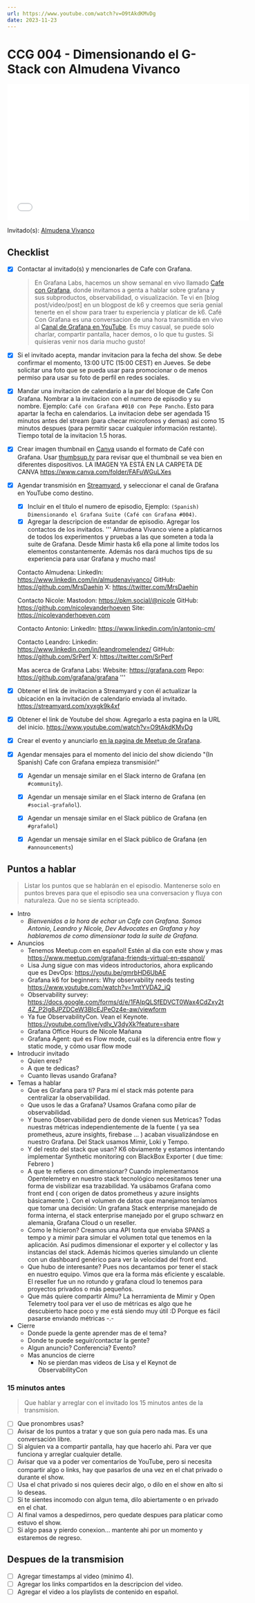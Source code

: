 ```yaml
---
url: https://www.youtube.com/watch?v=O9tAkdKMvDg
date: 2023-11-23
---
```

# CCG 004 - Dimensionando el G-Stack con Almudena Vivanco

<iframe width="560" height="315" src="[https://www.youtube.com/watch?v=O9tAkdKMvDg](https://www.youtube.com/watch?v=O9tAkdKMvDg)" title="YouTube video player" frameborder="0" allow="accelerometer; autoplay; clipboard-write; encrypted-media; gyroscope; picture-in-picture" allowfullscreen></iframe>

Invitado(s): [Almudena Vivanco](https://www.linkedin.com/in/almudenavivanco/)

## Checklist

- [x] Contactar al invitado(s) y mencionarles de Cafe con Grafana.
	> En Grafana Labs, hacemos un show semanal en vivo llamado [Cafe con Grafana](https://www.youtube.com/watch?v=fodMyzisa6s), donde invitamos a genta a hablar sobre grafana y sus subproductos, observabilidad, o visualización. Te vi en [blog post/video/post] en un blogpost de k6 y creemos que seria genial tenerte en el show para traer tu experiencia y platicar de k6.
	Café Con Grafana es una conversacion de una hora transmitida en vivo al [Canal de Grafana en YouTube](https://youtube.com/@grafana). Es muy casual, se puede solo charlar, compartir pantalla, hacer demos, o lo que tu gustes. Si quisieras venir nos daria mucho gusto! 
- [x] Si el invitado acepta, mandar invitacion para la fecha del show. Se debe confirmar el momento, 13:00 UTC (15:00 CEST) en Jueves. Se debe solicitar una foto que se pueda usar para promocionar o de menos permiso para usar su foto de perfil en redes sociales.
- [x] Mandar una invitacion de calendario a la par del bloque de Cafe Con Grafana. Nombrar a la invitacion con el numero de episodio y su nombre. Ejemplo: `Café con Grafana #010 con Pepe Pancho`. Esto para apartar la fecha en calendarios. La invitacion debe ser agendada 15 minutos antes del stream (para checar microfonos y demas) asi como 15 minutos despues (para permitir sacar cualquier información restante). Tiempo total de la invitacion 1.5 horas.
- [x] Crear imagen thumbnail en [Canva](https://canva.com) usando el formato de Café con Grafana. Usar [thumbsup.tv](https://thumbsup.tv) para revisar que el thumbnail se vea bien en diferentes dispositivos. LA IMAGEN YA ESTÁ EN LA CARPETA DE CANVA https://www.canva.com/folder/FAFuWGuLXes
- [x] Agendar transmisión en [Streamyard](https://streamyard.com), y seleccionar el canal de Grafana en YouTube como destino.
	- [x] Incluir en el titulo el numero de episodio, Ejemplo: `(Spanish) Dimensionando el Grafana Suite (Café con Grafana #004)`.
	- [x] Agregar la descripcion de estandar de episodio. Agregar los contactos de los invitados.
	'''
	Almudena Vivanco viene a platicarnos de todos los experimentos y pruebas a las que someten a toda la suite de Grafana. Desde Mimir hasta k6 ella pone al limite todos los elementos constantemente. 
	Además nos dará muchos tips de su experiencia para usar Grafana y mucho mas!

	Contacto Almudena:
	LinkedIn: https://www.linkedin.com/in/almudenavivanco/
	GitHub: https://github.com/MrsDaehin
	X: https://twitter.com/MrsDaehin

	Contacto Nicole:
	Mastodon: https://pkm.social/@nicole
	GitHub: https://github.com/nicolevanderhoeven
	Site: https://nicolevanderhoeven.com

	Contacto Antonio:
	LinkedIn: https://www.linkedin.com/in/antonio-cm/

	Contacto Leandro:
	Linkedin: https://www.linkedin.com/in/leandromelendez/
	GitHub: https://github.com/SrPerf
	X: https://twitter.com/SrPerf

	Mas acerca de Grafana Labs:
	Website: https://grafana.com
	Repo: https://github.com/grafana/grafana
	'''
- [x] Obtener el link de invitacion a Streamyard y con él actualizar la ubicación en la invitación de calendario enviada al invitado.
https://streamyard.com/xyxgk9k4xf
- [x] Obtener el link de Youtube del show. Agregarlo a esta pagina en la URL del inicio.
https://www.youtube.com/watch?v=O9tAkdKMvDg
- [x] Crear el evento y anunciarlo [en la pagina de Meetup de Grafana](https://www.meetup.com/grafana-friends-virtual-meetup-group/).
- [x] Agendar mensajes para el momento del inicio del show diciendo "(In Spanish) Cafe con Grafana empieza transmisión!"
	- [x] Agendar un mensaje similar en el Slack interno de Grafana  (en `#community`).
	- [x] Agendar un mensaje similar en el Slack interno de Grafana  (en `#social-grafañol`).
	- [x] Agendar un mensaje similar en el Slack público de Grafana  (en `#grafañol`)
	- [x] Agendar un mensaje similar en el Slack público de Grafana  (en `#announcements`)


## Puntos a hablar

> Listar los puntos que se hablarán en el episodio. Mantenerse solo en puntos breves para que el episodio sea una conversacion y fluya con naturaleza. Que no se sienta scripteado.

- Intro
	- *Bienvenidos a la hora de echar un Cafe con Grafana. Somos Antonio, Leandro y Nicole, Dev Advocates en Grafana y hoy hablaremos de como dimensionar toda la suite de Grafana.*
- Anuncios
	- Tenemos Meetup.com en español! Estén al dia con este show y mas https://www.meetup.com/grafana-friends-virtual-en-espanol/
	- Lisa Jung sigue con mas videos introductorios, ahora explicando que es DevOps: https://youtu.be/gmrbHD6UbAE
	- Grafana k6 for beginners: Why observability needs testing https://www.youtube.com/watch?v=1mtYVDA2_iQ
	- Observability survey: https://docs.google.com/forms/d/e/1FAIpQLSfEDVCT0Wax4CdZxy2t4Z_P2lg8JPZDCeW3BlcEJPeOz4e-aw/viewform
	- Ya fue ObservabilityCon. Vean el Keynote. https://youtube.com/live/ydlv_V3dyXk?feature=share
 	- Grafana Office Hours de Nicole Mañana
	- Grafana Agent: qué es Flow mode, cuál es la diferencia entre flow y static mode, y cómo usar flow mode
- Introducir invitado
	- Quien eres?
	- A que te dedicas?
	- Cuanto llevas usando Grafana?
- Temas a hablar
    - Que es Grafana para ti? Para mí el stack más potente para centralizar la observabilidad. 
    - Que usos le das a Grafana?  Usamos Grafana como pilar de observabilidad. 
	- Y bueno Observabilidad pero de donde vienen sus Metricas? Todas nuestras métricas independientemente de la fuente ( ya sea prometheus, azure insights, firebase ... )  acaban visualizándose en nuestro Grafana. Del Stack usamos Mimir, Loki y Tempo. 
	- Y del resto del stack que usan? K6 obviamente y estamos intentando implementar Synthetic monitoring con BlackBox Exporter ( due time: Febrero )
    - A que te refieres con dimensionar?  Cuando implementamos Opentelemetry en nuestro stack tecnológico necesitamos tener una forma de visbilizar esa trazabilidad. Ya usábamos Grafana como front end ( con origen de datos prometheus y azure insights básicamente ).  Con el volumen de datos que manejamos teníamos que tomar una decisión: Un grafana Stack enterprise manejado de forma interna, el stack enterprise manejado por el grupo schwarz en alemania, Grafana Cloud o un reseller. 
    - Como le hicieron?  Creamos una API tonta que enviaba SPANS a tempo y a mimir para simular el volumen total que tenemos en la aplicación. Así pudimos dimensionar el exporter y el collector y las instancias del stack. Además hicimos queries simulando un cliente con un dashboard genérico para ver la velocidad del front end. 
    - Que hubo de interesante? Pues nos decantamos por tener el stack en nuestro equipo. Vimos que era la forma más eficiente y escalable. El reseller fue un no rotundo y grafana cloud lo tenemos para proyectos privados o más pequeños. 
    - Que más quiere compartir Almu? La herramienta de Mimir y Open Telemetry tool para ver el uso de métricas es algo que he descubierto hace poco y me está siendo muy útil :D Porque es fácil pasarse enviando métricas -.-
- Cierre
    - Donde puede la gente aprender mas de el tema?
    - Donde te puede seguir/contactar la gente?
    - Algun anuncio? Conferencia? Evento?
    - Mas anuncios de cierre
		- No se pierdan mas videos de Lisa y el Keynot de ObservabilityCon

### 15 minutos antes

> Que hablar y arreglar con el invitado los 15 minutos antes de la transmision.

- [ ] Que pronombres usas?
- [ ] Avisar de los puntos a tratar y que son guia pero nada mas. Es una conversación libre.
- [ ] Si alguien va a compartir pantalla, hay que hacerlo ahi. Para ver que funciona y arreglar cualquier detalle.
- [ ] Avisar que va a poder ver comentarios de YouTube, pero si necesita compartir algo o links, hay que pasarlos de una vez en el chat privado o durante el show.
- [ ] Usa el chat privado si nos quieres decir algo, o dilo en el show en alto si lo deseas.
- [ ] Si te sientes incomodo con algun tema, dilo abiertamente o en privado en el chat.
- [ ] Al final vamos a despedirnos, pero quedate despues para platicar como estuvo el show.
- [ ] Si algo pasa y pierdo conexion... mantente ahi por un momento y estaremos de regreso.

## Despues de la transmision

- [ ] Agregar timestamps al video (minimo 4).
- [ ] Agregar los links compartidos en la descripcion del video.
- [ ] Agregar el video a los playlists de contenido en español.
